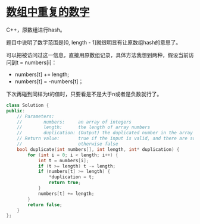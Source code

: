 # [数组中重复的数字](https://www.nowcoder.com/practice/623a5ac0ea5b4e5f95552655361ae0a8?tpId=13&tqId=11203&tPage=3&rp=3&ru=/ta/coding-interviews&qru=/ta/coding-interviews/question-ranking)

C++，原数组进行hash。

题目中说明了数字范围是[0, length - 1]就很明显有让原数组hash的意思了。

可以把被访问过这一信息，直接用原数组记录，具体方法我想到两种，假设当前访问到t = numbers[i]：

- numbers[t] += length;
- numbers[t] = -numbers[t]；

下次再碰到同样为t的值时，只要看是不是大于n或者是负数就行了。

```cpp
class Solution {
public:
    // Parameters:
    //        numbers:     an array of integers
    //        length:      the length of array numbers
    //        duplication: (Output) the duplicated number in the array number
    // Return value:       true if the input is valid, and there are some duplications in the array number
    //                     otherwise false
    bool duplicate(int numbers[], int length, int* duplication) {
        for (int i = 0; i < length; i++) {
            int t = numbers[i];
            if (t >= length) t -= length;
            if (numbers[t] >= length) {
                *duplication = t;
                return true;
            }
            numbers[t] += length;
        }
        return false;
    }
};
```

